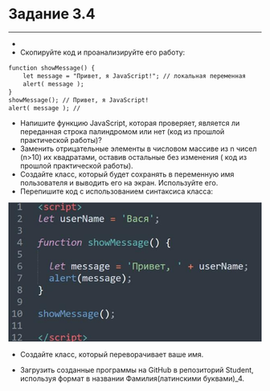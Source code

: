 # Задание 3.4

---

-
- Скопируйте код и проанализируйте его работу:
```
function showMessage() {
    let message = "Привет, я JavaScript!"; // локальная переменная
    alert( message );
}
showMessage(); // Привет, я JavaScript!
alert( message ); //
```

- Напишите функцию JavaScript, которая проверяет, является ли переданная строка палиндромом или нет (код из прошлой
  практической работы)?
- Заменить отрицательные элементы в числовом массиве из n чисел (n>10) их квадратами, оставив остальные без изменения (
  код
  из прошлой практической работы).
- Создайте класс, который будет сохранять в переменную имя пользователя и выводить его на экран. Используйте его.
- Перепишите код с использованием синтаксиса класса:

![img.png](img.png)

- Создайте класс, который переворачивает ваше имя.

- Загрузить созданные программы на GitHub в репозиторий Student, используя формат в названии Фамилия(латинскими
  буквами)_4.
